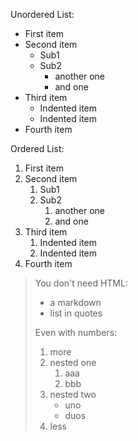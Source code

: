 Unordered List:
- First item
- Second item
    - Sub1
    - Sub2
      - another one
      - and one
- Third item
    - Indented item
    - Indented item
- Fourth item

Ordered List:
1. First item
2. Second item 
    1. Sub1
    2. Sub2 
        1. another one 
        2. and one
3. Third item
    1. Indented item
    2. Indented item
4. Fourth item



> You don't need HTML:
>
> * a markdown
> * list in quotes
>
> Even with numbers:
>
> 1. more
>   1. nested one
>      1. aaa
>      2. bbb
>   2. nested two 
>      - uno
>      - duos
> 2. less